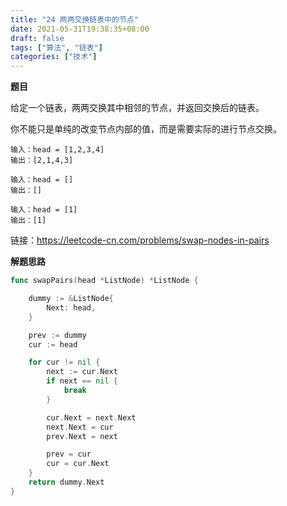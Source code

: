 ```yaml
---
title: "24 两两交换链表中的节点"
date: 2021-05-31T19:38:35+08:00
draft: false
tags: ["算法", "链表"]
categories: ["技术"]
---
```


**题目**

给定一个链表，两两交换其中相邻的节点，并返回交换后的链表。

你不能只是单纯的改变节点内部的值，而是需要实际的进行节点交换。

```
输入：head = [1,2,3,4]
输出：[2,1,4,3]

输入：head = []
输出：[]

输入：head = [1]
输出：[1]
```

链接：https://leetcode-cn.com/problems/swap-nodes-in-pairs

**解题思路**

```go
func swapPairs(head *ListNode) *ListNode {

    dummy := &ListNode{
        Next: head,
    }

    prev := dummy
    cur := head

    for cur != nil {
        next := cur.Next
        if next == nil {
            break
        }

        cur.Next = next.Next
        next.Next = cur
        prev.Next = next

        prev = cur
        cur = cur.Next
    }
    return dummy.Next
}
```